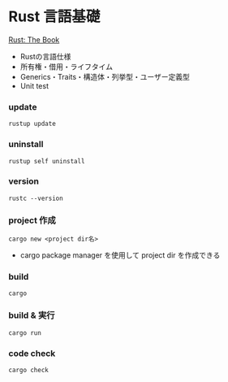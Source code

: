 # Rust 言語基礎
[Rust: The Book](https://doc.rust-lang.org/book/ch01-01-installation.html)
- Rustの言語仕様
- 所有権・借用・ライフタイム
- Generics・Traits・構造体・列挙型・ユーザー定義型
- Unit test

### update
    rustup update
### uninstall
    rustup self uninstall
### version
    rustc --version
### project 作成
    cargo new <project dir名>
- cargo package manager を使用して project dir を作成できる
### build
    cargo
### build & 実行
    cargo run
### code check
    cargo check
